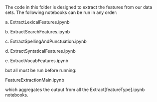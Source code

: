 The code in this folder is designed to extract the features from our data sets. The following notebooks can be run in any order:

a. ExtractLexicalFeatures.ipynb

b. ExtractSearchFeatures.ipynb

c. ExtractSpellingAndPunctuation.ipynb

d. ExtractSyntaticalFeatures.ipynb

e. ExtractVocabFeatures.ipynb

but all must be run before running:

FeatureExtractionMain.ipynb

which aggregates the output from all the Extract[featureType].ipynb notebooks.

